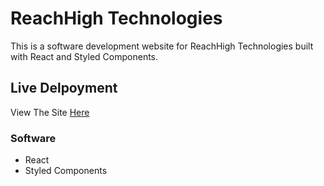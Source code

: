 # ReachHigh Technologies

This is a software development website for ReachHigh Technologies built with React and Styled Components.

## Live Delpoyment

View The Site [Here](reachhigh.jackjona.live)

### Software

- React
- Styled Components